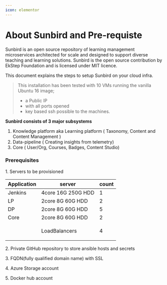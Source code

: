 ```yaml
---
icon: elementor
---
```


# About Sunbird and Pre-requiste

Sunbird is an open source repository of learning management microservices architected for scale and designed to support diverse teaching and learning solutions. Sunbird is the open source contribution by EkStep Foundation and is licensed under MIT licence.

This document explains the steps to setup Sunbird on your cloud infra.

> &#x20;This installation has been tested with 10 VMs running the vanilla Ubuntu 16 image;
>
> * a Public IP
> * with all ports opened
> * key based ssh possible to the machines.

**Sunbird consists of 3 major subsystems**

1. Knowledge platform aka Learning platform ( Taxonomy, Content and Content Management )
2. Data-pipeline ( Creating insights from telemetry)
3. Core ( User/Org, Courses, Badges, Content Studio)

### Prerequisites <a href="#aboutsunbirdandpre-requiste-prerequisites" id="aboutsunbirdandpre-requiste-prerequisites"></a>

1\. Servers to be provisioned

| Application | server             | count |
| ----------- | ------------------ | ----- |
| Jenkins     | 4core 16G 250G HDD | 1     |
| LP          | 2core 8G 60G HDD   | 2     |
| DP          | 2core 8G 60G HDD   | 5     |
| Core        | 2core 8G 60G HDD   | 2     |
| <p><br></p> | LoadBalancers      | 4     |

2\. Private GitHub repository to store ansible hosts and secrets

3\. FQDN(fully qualified domain name) with SSL

4\. Azure Storage account&#x20;

5\. Docker hub account

